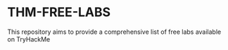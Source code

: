 # THM-FREE-LABS
This repository aims to provide a comprehensive list of free labs available on TryHackMe
